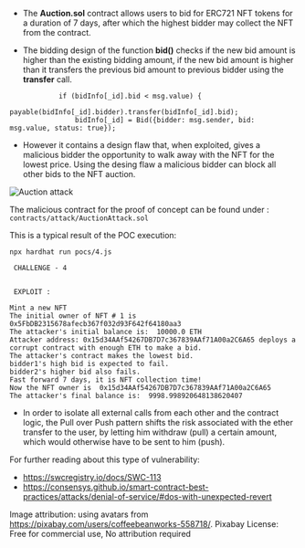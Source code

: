 * The **Auction.sol** contract allows users to bid for ERC721 NFT tokens for a duration of 7 days, after which the highest bidder may collect the NFT from the contract.

* The bidding design of the function **bid()** checks if the new bid amount is higher than the existing bidding amount, if the new bid amount is higher than it transfers the previous bid amount to previous bidder using the **transfer** call.

```solidity
            if (bidInfo[_id].bid < msg.value) {
                payable(bidInfo[_id].bidder).transfer(bidInfo[_id].bid);
                bidInfo[_id] = Bid({bidder: msg.sender, bid: msg.value, status: true});
```

* However it contains a design flaw that, when exploited, gives a malicious bidder the opportunity to walk away with the NFT for the lowest price. Using the desing flaw a malicious bidder can block all other bids to the NFT auction.

![Auction attack](/community-challenges/assets/04.jpg "Exploiting Auction.sol")

The malicious contract for the proof of concept can be found under : `contracts/attack/AuctionAttack.sol`

This is a typical result of the POC execution:

```
npx hardhat run pocs/4.js 

 CHALLENGE - 4


 EXPLOIT : 

Mint a new NFT
The initial owner of NFT # 1 is 0x5FbDB2315678afecb367f032d93F642f64180aa3
The attacker's initial balance is:  10000.0 ETH
Attacker address: 0x15d34AAf54267DB7D7c367839AAf71A00a2C6A65 deploys a corrupt contract with enough ETH to make a bid.
The attacker's contract makes the lowest bid.
bidder1's high bid is expected to fail.
bidder2's higher bid also fails.
Fast forward 7 days, it is NFT collection time!
Now the NFT owner is  0x15d34AAf54267DB7D7c367839AAf71A00a2C6A65
The attacker's final balance is:  9998.998920648138620407
```

* In order to isolate all external calls from each other and the contract logic, the Pull over Push pattern shifts the risk associated with the ether transfer to the user, by letting him withdraw (pull) a certain amount, which would otherwise have to be sent to him (push).

For further reading about this type of vulnerability:
- https://swcregistry.io/docs/SWC-113
- https://consensys.github.io/smart-contract-best-practices/attacks/denial-of-service/#dos-with-unexpected-revert

Image attribution: using avatars from https://pixabay.com/users/coffeebeanworks-558718/. Pixabay License: Free for commercial use, No attribution required
